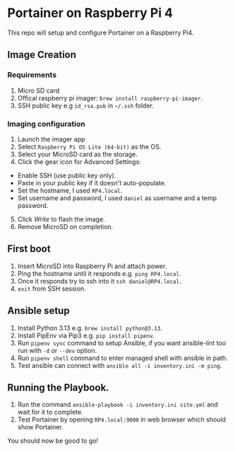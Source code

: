 # Portainer on Raspberry Pi 4

This repo will setup and configure Portainer on a Raspberry Pi4.

## Image Creation

### Requirements
1. Micro SD card
2. Offical raspberry pi imager: `brew install raspberry-pi-imager`.
3. SSH public key e.g `id_rsa.pub` in `~/.ssh` folder.

### Imaging configuration
1. Launch the imager app
2. Select `Raspberry Pi OS Lite (64-bit)` as the OS.
3. Select your MicroSD card as the storage.
4. Click the gear icon for Advanced Settings:
 - Enable SSH (use public key only).
 - Paste in your public key if it doesn't auto-populate.
 - Set the hostname, I used `RP4.local`.
 - Set username and password, I used `daniel` as username and a temp password.
 5. Click *Write* to flash the image.
 6. Remove MicroSD on completion.

 ## First boot
 1. Insert MicroSD into Raspberry Pi and attach power.
 2. Ping the hostname until it responds e.g. `ping RP4.local`.
 3. Once it responds try to ssh into it `ssh daniel@RP4.local`.
 4. `exit` from SSH session.

 ## Ansible setup
 1. Install Python 3.13 e.g. `brew install python@3.13`.
 2. Install PipEnv via Pip3 e.g. `pip install pipenv`.
 3. Run `pipenv sync` command to setup Ansible, if you want ansible-lint too run with `-d` or `--dev` option.
 4. Run `pipenv shell` command to enter managed shell with ansible in path.
 5. Test ansible can connect with `ansible all -i inventory.ini -m ping`.

 ## Running the Playbook.
 1. Run the command `ansible-playbook -i inventory.ini site.yml` and wait for it to complete.
 2. Test Portainer by opening `RP4.local:9000` in web browser which should show Portainer.

 You should now be good to go!
